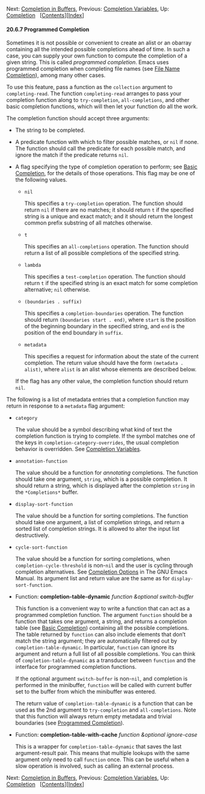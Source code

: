 

Next: [Completion in Buffers](Completion-in-Buffers.html), Previous: [Completion Variables](Completion-Variables.html), Up: [Completion](Completion.html)   \[[Contents](index.html#SEC_Contents "Table of contents")]\[[Index](Index.html "Index")]

#### 20.6.7 Programmed Completion

Sometimes it is not possible or convenient to create an alist or an obarray containing all the intended possible completions ahead of time. In such a case, you can supply your own function to compute the completion of a given string. This is called *programmed completion*. Emacs uses programmed completion when completing file names (see [File Name Completion](File-Name-Completion.html)), among many other cases.

To use this feature, pass a function as the `collection` argument to `completing-read`. The function `completing-read` arranges to pass your completion function along to `try-completion`, `all-completions`, and other basic completion functions, which will then let your function do all the work.

The completion function should accept three arguments:

*   The string to be completed.

*   A predicate function with which to filter possible matches, or `nil` if none. The function should call the predicate for each possible match, and ignore the match if the predicate returns `nil`.

*   A flag specifying the type of completion operation to perform; see [Basic Completion](Basic-Completion.html), for the details of those operations. This flag may be one of the following values.

    *   `nil`

        This specifies a `try-completion` operation. The function should return `nil` if there are no matches; it should return `t` if the specified string is a unique and exact match; and it should return the longest common prefix substring of all matches otherwise.

    *   `t`

        This specifies an `all-completions` operation. The function should return a list of all possible completions of the specified string.

    *   `lambda`

        This specifies a `test-completion` operation. The function should return `t` if the specified string is an exact match for some completion alternative; `nil` otherwise.

    *   `(boundaries . suffix)`

        This specifies a `completion-boundaries` operation. The function should return `(boundaries start . end)`, where `start` is the position of the beginning boundary in the specified string, and `end` is the position of the end boundary in `suffix`.

    *   `metadata`

        This specifies a request for information about the state of the current completion. The return value should have the form `(metadata . alist)`, where `alist` is an alist whose elements are described below.

    If the flag has any other value, the completion function should return `nil`.

The following is a list of metadata entries that a completion function may return in response to a `metadata` flag argument:

*   `category`

    The value should be a symbol describing what kind of text the completion function is trying to complete. If the symbol matches one of the keys in `completion-category-overrides`, the usual completion behavior is overridden. See [Completion Variables](Completion-Variables.html).

*   `annotation-function`

    The value should be a function for *annotating* completions. The function should take one argument, `string`, which is a possible completion. It should return a string, which is displayed after the completion `string` in the `*Completions*` buffer.

*   `display-sort-function`

    The value should be a function for sorting completions. The function should take one argument, a list of completion strings, and return a sorted list of completion strings. It is allowed to alter the input list destructively.

*   `cycle-sort-function`

    The value should be a function for sorting completions, when `completion-cycle-threshold` is non-`nil` and the user is cycling through completion alternatives. See [Completion Options](https://www.gnu.org/software/emacs/manual/html_node/emacs/Completion-Options.html#Completion-Options) in The GNU Emacs Manual. Its argument list and return value are the same as for `display-sort-function`.

<!---->

*   Function: **completion-table-dynamic** *function \&optional switch-buffer*

    This function is a convenient way to write a function that can act as a programmed completion function. The argument `function` should be a function that takes one argument, a string, and returns a completion table (see [Basic Completion](Basic-Completion.html)) containing all the possible completions. The table returned by `function` can also include elements that don’t match the string argument; they are automatically filtered out by `completion-table-dynamic`. In particular, `function` can ignore its argument and return a full list of all possible completions. You can think of `completion-table-dynamic` as a transducer between `function` and the interface for programmed completion functions.

    If the optional argument `switch-buffer` is non-`nil`, and completion is performed in the minibuffer, `function` will be called with current buffer set to the buffer from which the minibuffer was entered.

    The return value of `completion-table-dynamic` is a function that can be used as the 2nd argument to `try-completion` and `all-completions`. Note that this function will always return empty metadata and trivial boundaries (see [Programmed Completion](#Programmed-Completion)).

<!---->

*   Function: **completion-table-with-cache** *function \&optional ignore-case*

    This is a wrapper for `completion-table-dynamic` that saves the last argument-result pair. This means that multiple lookups with the same argument only need to call `function` once. This can be useful when a slow operation is involved, such as calling an external process.

Next: [Completion in Buffers](Completion-in-Buffers.html), Previous: [Completion Variables](Completion-Variables.html), Up: [Completion](Completion.html)   \[[Contents](index.html#SEC_Contents "Table of contents")]\[[Index](Index.html "Index")]
